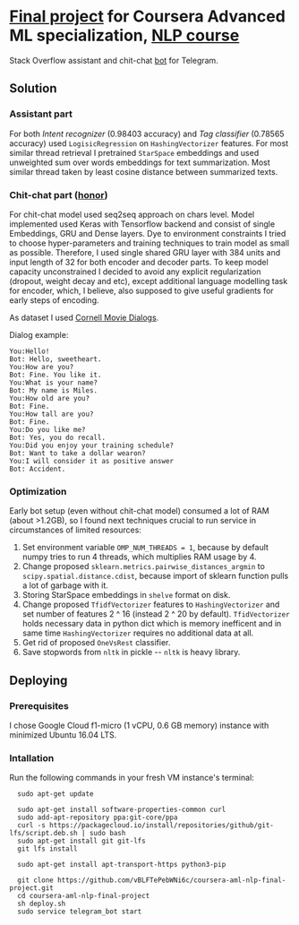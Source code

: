 # [Final project](https://www.coursera.org/learn/language-processing/peer/xbHJG/stackoverflow-assistant) for Coursera Advanced ML specialization, [NLP course](https://www.coursera.org/learn/language-processing/home/welcome)

Stack Overflow assistant and chit-chat [bot](http://t.me/tQTZwetd_bot) for Telegram.

## Solution

### Assistant part

For both *Intent recognizer* (0.98403 accuracy) and *Tag classifier* (0.78565 accuracy) used ```LogisicRegression``` on ```HashingVectorizer``` features. For most similar thread retrieval I pretrained ```StarSpace``` embeddings and used unweighted sum over words embeddings for text summarization. Most similar thread taken by least cosine distance between summarized texts.

### Chit-chat part ([honor](https://www.coursera.org/learn/language-processing/peer/Tz9WP/custom-conversational-model))

For chit-chat model used seq2seq approach on chars level. Model implemented used Keras with Tensorflow backend and consist of single Embeddings, GRU and Dense layers. Dye to environment constraints I tried to choose hyper-parameters and training techniques to train model as small as possible. Therefore, I used single shared GRU layer with 384 units and input length of 32 for both encoder and decoder parts. To keep model capacity unconstrained I decided to avoid any explicit regularization (dropout, weight decay and etc), except additional language modelling task for encoder, which, I believe, also supposed to give useful gradients for early steps of encoding.

As dataset I used [Cornell Movie Dialogs](http://www.cs.cornell.edu/~cristian/Cornell_Movie-Dialogs_Corpus.html).

Dialog example:

```
You:Hello!
Bot: Hello, sweetheart.
You:How are you?
Bot: Fine. You like it.
You:What is your name?
Bot: My name is Miles.
You:How old are you?
Bot: Fine.
You:How tall are you?
Bot: Fine.
You:Do you like me?
Bot: Yes, you do recall.
You:Did you enjoy your training schedule?
Bot: Want to take a dollar wearon?
You:I will consider it as positive answer
Bot: Accident.
```

### Optimization

Early bot setup (even without chit-chat model) consumed a lot of RAM (about >1.2GB), so I found next techniques crucial to run service in circumstances of limited resources:

1. Set environment variable ```OMP_NUM_THREADS = 1```, because by default numpy tries to run 4 threads, which multiplies RAM usage by 4.
2. Change proposed ```sklearn.metrics.pairwise_distances_argmin``` to ```scipy.spatial.distance.cdist```, because import of sklearn function pulls a lot of garbage with it.
3. Storing StarSpace embeddings in ```shelve``` format on disk.
4. Change proposed ```TfidfVectorizer``` features to ```HashingVectorizer``` and set number of features 2 ^ 16 (instead 2 ^ 20 by default). ```TfidVectorizer``` holds necessary data in python dict which is memory inefficent and in same time ```HashingVectorizer``` requires no additional data at all.
5. Get rid of proposed ```OneVsRest``` classifier.
6. Save stopwords from ```nltk``` in pickle -- ```nltk``` is heavy library.

## Deploying
### Prerequisites
I chose Google Cloud f1-micro (1 vCPU, 0.6 GB memory) instance with minimized Ubuntu 16.04 LTS.

### Intallation
Run the following commands in your fresh VM instance's terminal:

```
  sudo apt-get update

  sudo apt-get install software-properties-common curl
  sudo add-apt-repository ppa:git-core/ppa
  curl -s https://packagecloud.io/install/repositories/github/git-lfs/script.deb.sh | sudo bash
  sudo apt-get install git git-lfs
  git lfs install

  sudo apt-get install apt-transport-https python3-pip
  
  git clone https://github.com/vBLFTePebWNi6c/coursera-aml-nlp-final-project.git
  cd coursera-aml-nlp-final-project
  sh deploy.sh
  sudo service telegram_bot start
```
